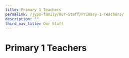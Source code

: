 ```yaml
---
title: Primary 1 Teachers
permalink: /jyps-family/Our-Staff/Primary-1-Teachers/
description: ""
third_nav_title: Our Staff
---
```

Primary 1 Teachers
==================